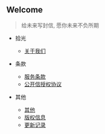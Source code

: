 ## Welcome

> 给未来写封信, 愿你未来不负所期

- 拾光

   - [关于我们](about.md)

- 条款

  - [服务条款](pravicy.md)
  - [公开信授权协议](public.md)

- 其他

  - [其他](other.md)
  - [版权信息](copyright.md)
  - [更新记录](update.md)
